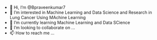 - 👋 Hi, I’m @Bpraveenkumar7
- 👀 I’m interested in Machine Learning and Data Science and Research in Lung Cancer Using MAchine Learning
- 🌱 I’m currently learning Machine Learning and Data SCience
- 💞️ I’m looking to collaborate on ...
- 📫 How to reach me ...

<!---
Bpraveenkumar7/Bpraveenkumar7 is a ✨ special ✨ repository because its `README.md` (this file) appears on your GitHub profile.
You can click the Preview link to take a look at your changes.
--->
